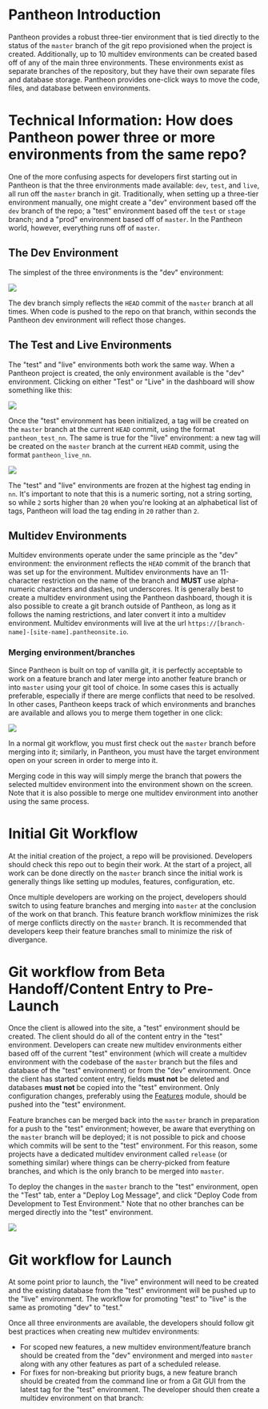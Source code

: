 # Pantheon Introduction

Pantheon provides a robust three-tier environment that is tied directly to the status of the `master` branch of the git repo provisioned when the project is created. Additionally, up to 10 multidev environments can be created based off of any of the main three environments. These environments exist as separate branches of the repository, but they have their own separate files and database storage. Pantheon provides one-click ways to move the code, files, and database between environments.

# Technical Information: How does Pantheon power three or more environments from the same repo?

One of the more confusing aspects for developers first starting out in Pantheon is that the three environments made available: `dev`, `test`, and `live`, all run off the `master` branch in git. Traditionally, when setting up a three-tier environment manually, one might create a "dev" environment based off the `dev` branch of the repo; a "test" environment based off the `test` or `stage` branch; and a "prod" environment based off of `master`. In the Pantheon world, however, everything runs off of `master`.

## The Dev Environment

The simplest of the three environments is the "dev" environment:

![](/assets/pantheon-dev.png)

The dev branch simply reflects the `HEAD` commit of the `master` branch at all times. When code is pushed to the repo on that branch, within seconds the Pantheon dev environment will reflect those changes.

## The Test and Live Environments

The "test" and "live" environments both work the same way. When a Pantheon project is created, the only environment available is the "dev" environment. Clicking on either "Test" or "Live" in the dashboard will show something like this:

![](/assets/pantheon-unitialized-test.png)

Once the "test" environment has been initialized, a tag will be created on the `master` branch at the current `HEAD` commit, using the format `pantheon_test_nn`. The same is true for the "live" environment: a new tag will be created on the `master` branch at the current `HEAD` commit, using the format `pantheon_live_nn`.

![](/assets/pantheon-tag-example.png)

The "test" and "live" environments are frozen at the highest tag ending in `nn`. It's important to note that this is a numeric sorting, not a string sorting, so while `2` sorts higher than `20` when you're looking at an alphabetical list of tags, Pantheon will load the tag ending in `20` rather than `2`.

## Multidev Environments

Multidev environments operate under the same principle as the "dev" environment: the environment reflects the `HEAD` commit of the branch that was set up for the environment. Multidev environments have an 11-character restriction on the name of the branch and **MUST** use alpha-numeric characters and dashes, not underscores. It is generally best to create a multidev environment using the Pantheon dashboard, though it is also possible to create a git branch outside of Pantheon, as long as it follows the naming restrictions, and later convert it into a multidev environment. Multidev environments will live at the url `https://[branch-name]-[site-name].pantheonsite.io`.

### Merging environment/branches

Since Pantheon is built on top of vanilla git, it is perfectly acceptable to work on a feature branch and later merge into another feature branch or into `master` using your git tool of choice. In some cases this is actually preferable, especially if there are merge conflicts that need to be resolved. In other cases, Pantheon keeps track of which environments and branches are available and allows you to merge them together in one click:

![](/assets/pantheon-merge.png)

In a normal git workflow, you must first check out the `master` branch before merging into it; similarly, in Pantheon, you must have the target environment open on your screen in order to merge into it.

Merging code in this way will simply merge the branch that powers the selected multidev environment into the environment shown on the screen. Note that it is also possible to merge one multidev environment into another using the same process.

# Initial Git Workflow

At the initial creation of the project, a repo will be provisioned. Developers should check this repo out to begin their work. At the start of a project, all work can be done directly on the `master` branch since the initial work is generally things like setting up modules, features, configuration, etc.

Once multiple developers are working on the project, developers should switch to using feature branches and merging into `master` at the conclusion of the work on that branch. This feature branch workflow minimizes the risk of merge conflicts directly on the `master` branch. It is recommended that developers keep their feature branches small to minimize the risk of divergance.

# Git workflow from Beta Handoff/Content Entry to Pre-Launch

Once the client is allowed into the site, a "test" environment should be created. The client should do all of the content entry in the "test" environment. Developers can create new multidev environments either based off of the current "test" environment \(which will create a multidev environment with the codebase of the `master` branch but the files and database of the "test" environment\) or from the "dev" environment. Once the client has started content entry, fields **must not** be deleted and databases **must not** be copied into the "test" environment. Only configuration changes, preferably using the [Features](https://www.drupal.org/project/features) module, should be pushed into the "test" environment.

Feature branches can be merged back into the `master` branch in preparation for a push to the "test" environment; however, be aware that everything on the `master` branch will be deployed; it is not possible to pick and choose which commits will be sent to the "test" environment. For this reason, some projects have a dedicated multidev environment called `release` \(or something similar\) where things can be cherry-picked from feature branches, and which is the only branch to be merged into `master`.

To deploy the changes in the `master` branch to the "test" environment, open the "Test" tab, enter a "Deploy Log Message", and click "Deploy Code from Development to Test Environment." Note that no other branches can be merged directly into the "test" environment.

![](/assets/pantheon-deploy-to-test.png)

# Git workflow for Launch

At some point prior to launch, the "live" environment will need to be created and the existing database from the "test" environment will be pushed up to the "live" environment. The workflow for promoting "test" to "live" is the same as promoting "dev" to "test."

Once all three environments are available, the developers should follow git best practices when creating new multidev environments:

* For scoped new features, a new multidev environment/feature branch should be created from the "dev" environment and merged into `master` along with any other features as part of a scheduled release.
* For fixes for non-breaking but priority bugs, a new feature branch should be created from the command line or from a Git GUI from the latest tag for the "test" environment. The developer should then create a multidev environment on that branch:



